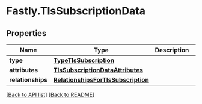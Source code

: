 # Fastly.TlsSubscriptionData

## Properties

Name | Type | Description | Notes
------------ | ------------- | ------------- | -------------
**type** | [**TypeTlsSubscription**](TypeTlsSubscription.md) |  | [optional] 
**attributes** | [**TlsSubscriptionDataAttributes**](TlsSubscriptionDataAttributes.md) |  | [optional] 
**relationships** | [**RelationshipsForTlsSubscription**](RelationshipsForTlsSubscription.md) |  | [optional] 


[[Back to API list]](../../README.md#endpoints) [[Back to README]](../../README.md)
